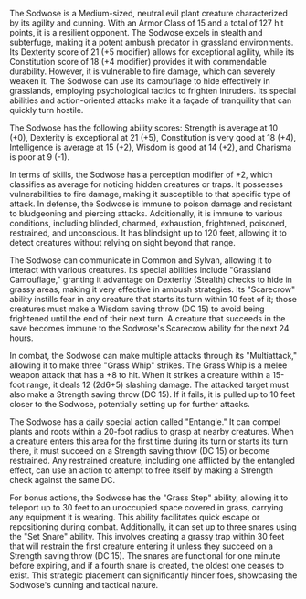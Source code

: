 The Sodwose is a Medium-sized, neutral evil plant creature characterized by its agility and cunning. With an Armor Class of 15 and a total of 127 hit points, it is a resilient opponent. The Sodwose excels in stealth and subterfuge, making it a potent ambush predator in grassland environments. Its Dexterity score of 21 (+5 modifier) allows for exceptional agility, while its Constitution score of 18 (+4 modifier) provides it with commendable durability. However, it is vulnerable to fire damage, which can severely weaken it. The Sodwose can use its camouflage to hide effectively in grasslands, employing psychological tactics to frighten intruders. Its special abilities and action-oriented attacks make it a façade of tranquility that can quickly turn hostile.

The Sodwose has the following ability scores: Strength is average at 10 (+0), Dexterity is exceptional at 21 (+5), Constitution is very good at 18 (+4), Intelligence is average at 15 (+2), Wisdom is good at 14 (+2), and Charisma is poor at 9 (-1). 

In terms of skills, the Sodwose has a perception modifier of +2, which classifies as average for noticing hidden creatures or traps. It possesses vulnerabilities to fire damage, making it susceptible to that specific type of attack. In defense, the Sodwose is immune to poison damage and resistant to bludgeoning and piercing attacks. Additionally, it is immune to various conditions, including blinded, charmed, exhaustion, frightened, poisoned, restrained, and unconscious. It has blindsight up to 120 feet, allowing it to detect creatures without relying on sight beyond that range.

The Sodwose can communicate in Common and Sylvan, allowing it to interact with various creatures. Its special abilities include "Grassland Camouflage," granting it advantage on Dexterity (Stealth) checks to hide in grassy areas, making it very effective in ambush strategies. Its "Scarecrow" ability instills fear in any creature that starts its turn within 10 feet of it; those creatures must make a Wisdom saving throw (DC 15) to avoid being frightened until the end of their next turn. A creature that succeeds in the save becomes immune to the Sodwose's Scarecrow ability for the next 24 hours.

In combat, the Sodwose can make multiple attacks through its "Multiattack," allowing it to make three "Grass Whip" strikes. The Grass Whip is a melee weapon attack that has a +8 to hit. When it strikes a creature within a 15-foot range, it deals 12 (2d6+5) slashing damage. The attacked target must also make a Strength saving throw (DC 15). If it fails, it is pulled up to 10 feet closer to the Sodwose, potentially setting up for further attacks.

The Sodwose has a daily special action called "Entangle." It can compel plants and roots within a 20-foot radius to grasp at nearby creatures. When a creature enters this area for the first time during its turn or starts its turn there, it must succeed on a Strength saving throw (DC 15) or become restrained. Any restrained creature, including one afflicted by the entangled effect, can use an action to attempt to free itself by making a Strength check against the same DC.

For bonus actions, the Sodwose has the "Grass Step" ability, allowing it to teleport up to 30 feet to an unoccupied space covered in grass, carrying any equipment it is wearing. This ability facilitates quick escape or repositioning during combat. Additionally, it can set up to three snares using the "Set Snare" ability. This involves creating a grassy trap within 30 feet that will restrain the first creature entering it unless they succeed on a Strength saving throw (DC 15). The snares are functional for one minute before expiring, and if a fourth snare is created, the oldest one ceases to exist. This strategic placement can significantly hinder foes, showcasing the Sodwose's cunning and tactical nature.